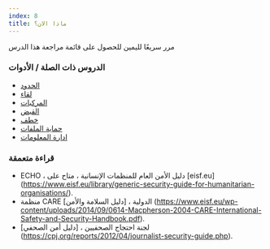 ```yaml
---
index: 8
title: ماذا الان؟
---
```

مرر سريعًا لليمين للحصول على قائمة مراجعة هذا الدرس

### الدروس ذات الصلة / الأدوات

*   [الحدود](umbrella://travel/borders)
*   [لقاء](umbrella://work/meetings)
*   [المركبات](umbrella://travel/vehicles)
*   [القبض](umbrella://incident-response/arrests)
*   [خطف](umbrella://incident-response/kidnapping)
*   [حماية الملفات](umbrella://information/protecting-files)
*   [ادارة المعلومات](umbrella://information/managing-information)

### قراءة متعمقة

*   ECHO ، دليل الأمن العام للمنظمات الإنسانية ، متاح على [eisf.eu] (https://www.eisf.eu/library/generic-security-guide-for-humanitarian-organisations/).
*   منظمة CARE الدولية ، [دليل السلامة والأمن] (https://www.eisf.eu/wp-content/uploads/2014/09/0614-Macpherson-2004-CARE-International-Safety-and-Security-Handbook.pdf).
*   لجنة احتجاج الصحفيين ، [دليل أمن الصحفي] (https://cpj.org/reports/2012/04/journalist-security-guide.php).